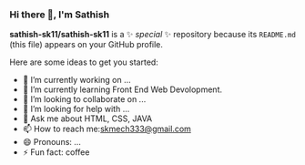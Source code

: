 ### Hi there 👋, I'm Sathish


**sathish-sk11/sathish-sk11** is a ✨ _special_ ✨ repository because its `README.md` (this file) appears on your GitHub profile.

Here are some ideas to get you started:

- 🔭 I’m currently working on ...
- 🌱 I’m currently learning Front End Web Devolopment.
- 👯 I’m looking to collaborate on ...
- 🤔 I’m looking for help with ...
- 💬 Ask me about HTML, CSS, JAVA
- 📫 How to reach me:skmech333@gmail.com 
- 😄 Pronouns: ...
- ⚡ Fun fact: coffee
